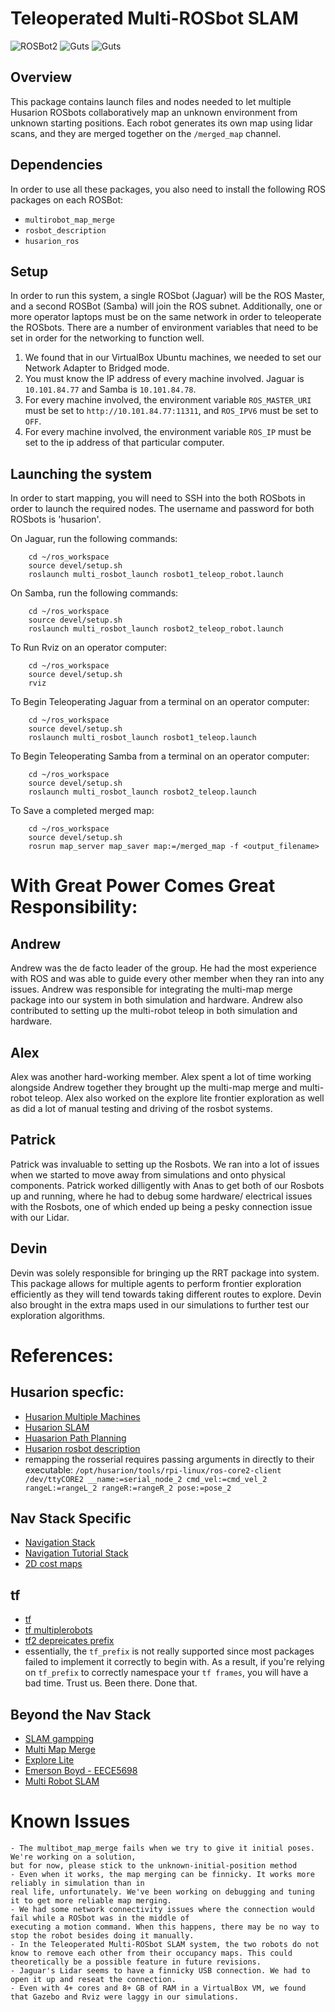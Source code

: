 # Teleoperated Multi-ROSbot SLAM #

![ROSBot2](figures/profile.JPG)
![Guts](figures/profile.JPG)
![Guts](figures/play_pen.JPG)

## Overview ##
This package contains launch files and nodes needed to let multiple Husarion 
ROSbots collaboratively map an unknown environment from unknown starting 
positions. Each robot generates its own map using lidar scans, and they are 
merged together on the `/merged_map` channel.

## Dependencies ##
In order to use all these packages, you also need to install the following ROS 
packages on each ROSBot:
- `multirobot_map_merge`
- `rosbot_description`
- `husarion_ros`


## Setup ##
In order to run this system, a single ROSbot (Jaguar) will be the ROS Master, 
and a second ROSBot (Samba) will join the ROS subnet. Additionally, one or more 
operator laptops must be on the same network in order to teleoperate the 
ROSbots. There are a number of environment variables that need to be set in 
order for the networking to function well. 
1. We found that in our VirtualBox Ubuntu machines, we needed to set our Network Adapter to Bridged mode.
2. You must know the IP address of every machine involved. Jaguar is 
`10.101.84.77` and Samba is `10.101.84.78`.
3. For every machine involved, the environment variable `ROS_MASTER_URI` must be set to 
    `http://10.101.84.77:11311`, and `ROS_IPV6` must be set to `OFF`.
4. For every machine involved, the environment variable `ROS_IP` must be set 
to the ip address of that particular computer.

## Launching the system
In order to start mapping, you will need to SSH into the both ROSbots in order 
to launch the required nodes. The username and password for both ROSbots is 'husarion'.

On Jaguar, run the following commands:
```
    cd ~/ros_workspace
    source devel/setup.sh
    roslaunch multi_rosbot_launch rosbot1_teleop_robot.launch
```

On Samba, run the following commands:
```
    cd ~/ros_workspace
    source devel/setup.sh
    roslaunch multi_rosbot_launch rosbot2_teleop_robot.launch
```


To Run Rviz on an operator computer:
```
    cd ~/ros_workspace
    source devel/setup.sh
    rviz
```

To Begin Teleoperating Jaguar from a terminal on an operator computer:
```
    cd ~/ros_workspace
    source devel/setup.sh
    roslaunch multi_rosbot_launch rosbot1_teleop.launch
```

To Begin Teleoperating Samba from a terminal on an operator computer:
```
    cd ~/ros_workspace
    source devel/setup.sh
    roslaunch multi_rosbot_launch rosbot2_teleop.launch
```

To Save a completed merged map:
```
    cd ~/ros_workspace
    source devel/setup.sh
    rosrun map_server map_saver map:=/merged_map -f <output_filename>
```

# With Great Power Comes Great Responsibility:
## Andrew
Andrew was the de facto leader of the group. He had the most experience with ROS and was able to guide every other member when they ran into any issues. Andrew was responsible for integrating the multi-map merge package into our system in both simulation and hardware. Andrew also contributed to setting up the multi-robot teleop in both simulation and hardware.
## Alex
Alex was another hard-working member. Alex spent a lot of time working alongside Andrew together they brought up the multi-map merge and multi-robot teleop. Alex also worked on the explore lite frontier exploration as well as did a lot of manual testing and driving of the rosbot systems.

## Patrick
Patrick was invaluable to setting up the Rosbots. We ran into a lot of issues when we started to move away from simulations and onto physical components. Patrick worked dilligently with Anas to get both of our Rosbots up and running, where he had to debug some hardware/ electrical issues with the Rosbots, one of which ended up being a pesky connection issue with our Lidar.

## Devin
Devin was solely responsible for bringing up the RRT package into system. This package allows for multiple agents to perform frontier exploration efficiently as they will tend towards taking different routes to explore. Devin also brought in the extra maps used in our simulations to further test our exploration algorithms.

# References:
## Husarion specfic: 
- [Husarion Multiple Machines](https://husarion.com/tutorials/ros-tutorials/5-running-ros-on-multiple-machines/)
- [Husarion SLAM](https://husarion.com/tutorials/ros-tutorials/6-slam-navigation/)
- [Huasarion Path Planning](https://husarion.com/tutorials/ros-tutorials/7-path-planning/)
- [Husarion rosbot description](https://github.com/husarion/rosbot_description)
- remapping the rosserial requires passing arguments in directly to their executable: 
`/opt/husarion/tools/rpi-linux/ros-core2-client /dev/ttyCORE2 __name:=serial_node_2 cmd_vel:=cmd_vel_2 rangeL:=rangeL_2 rangeR:=rangeR_2 pose:=pose_2`


## Nav Stack Specific
- [Navigation Stack](http://wiki.ros.org/navigation)
- [Navigation Tutorial Stack](http://wiki.ros.org/navigation/Tutorials/RobotSetup)
- [2D cost maps](http://wiki.ros.org/costmap_2d)

## tf
- [tf](http://wiki.ros.org/tf)
- [tf multiplerobots](https://answers.ros.org/question/246338/how-to-connect-tf-for-multiple-robots-in-slam/)
- [tf2 depreicates prefix](http://wiki.ros.org/tf2/Migration)
- essentially, the `tf_prefix` is not really supported since most packages failed
to implement it correctly to begin with. As a result, if you're relying on `tf_prefix`
to correctly namespace your `tf frames`, you will have a bad time. Trust us. 
Been there. Done that. 

## Beyond the Nav Stack
- [SLAM gampping](http://wiki.ros.org/gmapping?distro=hydro)
- [Multi Map Merge](http://wiki.ros.org/multirobot_map_merge)
- [Explore Lite](http://wiki.ros.org/explore_lite)
- [Emerson Boyd - EECE5698](http://emersonboyd.com/projects/multi-agent-slam)
- [Multi Robot SLAM](https://answers.ros.org/question/41433/multiple-robots-simulation-and-navigation/)


# Known Issues #
    - The multibot_map_merge fails when we try to give it initial poses. We're working on a solution, 
    but for now, please stick to the unknown-initial-position method
    - Even when it works, the map merging can be finnicky. It works more reliably in simulation than in
    real life, unfortunately. We've been working on debugging and tuning it to get more reliable map merging.
    - We had some network connectivity issues where the connection would fail while a ROSbot was in the middle of
    executing a motion command. When this happens, there may be no way to stop the robot besides doing it manually.
    - In the Teleoperated Multi-ROSbot SLAM system, the two robots do not know to remove each other from their occupancy maps. This could theoretically be a possible feature in future revisions.
    - Jaguar's Lidar seems to have a finnicky USB connection. We had to open it up and reseat the connection.
    - Even with 4+ cores and 8+ GB of RAM in a VirtualBox VM, we found that Gazebo and Rviz were laggy in our simulations.